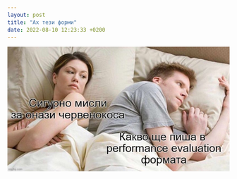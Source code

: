 ```yaml
---
layout: post
title: "Ах тези форми"
date: 2022-08-10 12:23:33 +0200
---
```

![Избор](/assets/images/redhead.jfif)